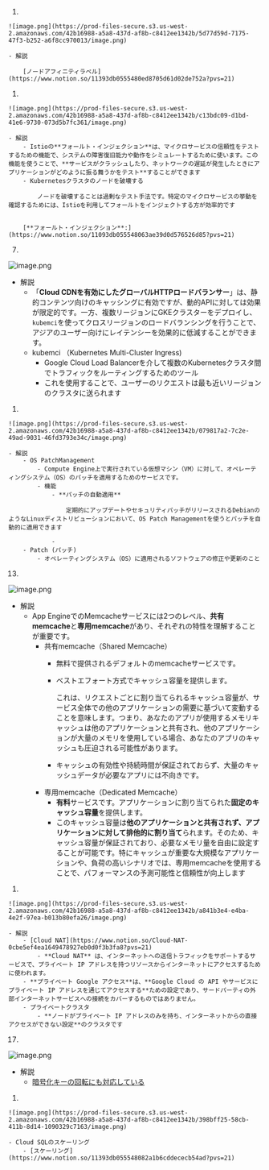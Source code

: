 1. 
    
    ![image.png](https://prod-files-secure.s3.us-west-2.amazonaws.com/42b16988-a5a8-437d-af8b-c8412ee1342b/5d77d59d-7175-47f3-b252-a6f8cc970013/image.png)
    
    - 解説
        
        [ノードアフィニティラベル](https://www.notion.so/11393db0555480ed8705d61d02de752a?pvs=21) 
        

1. 
    
    ![image.png](https://prod-files-secure.s3.us-west-2.amazonaws.com/42b16988-a5a8-437d-af8b-c8412ee1342b/c13bdc09-d1bd-41e6-9730-073d5b7fc361/image.png)
    
    - 解説
        - Istioの**フォールト・インジェクション**は、マイクロサービスの信頼性をテストするための機能で、システムの障害復旧能力や動作をシミュレートするために使います。この機能を使うことで、**サービスがクラッシュしたり、ネットワークの遅延が発生したときにアプリケーションがどのように振る舞うかをテスト**することができます
        - Kubernetesクラスタのノードを破壊する
            
            ノードを破壊することは過剰なテスト手法です。特定のマイクロサービスの挙動を確認するためには、Istioを利用してフォールトをインジェクトする方が効率的です
            
        
        [**フォールト・インジェクション**:](https://www.notion.so/11093db055548063ae39d0d576526d85?pvs=21) 
        

7. 

![image.png](https://prod-files-secure.s3.us-west-2.amazonaws.com/42b16988-a5a8-437d-af8b-c8412ee1342b/79ed781a-c306-4ea0-b8ab-bb6df723cc02/image.png)

- 解説
    - 「**Cloud CDNを有効にしたグローバルHTTPロードバランサー**」は、静的コンテンツ向けのキャッシングに有効ですが、動的APIに対しては効果が限定的です。一方、複数リージョンにGKEクラスターをデプロイし、`kubemci`を使ってクロスリージョンのロードバランシングを行うことで、アジアのユーザー向けにレイテンシーを効果的に低減することができます。
    - kubemci （Kubernetes Multi-Cluster Ingress)
        - Google Cloud Load Balancerを介して複数のKubernetesクラスタ間でトラフィックをルーティングするためのツール
        - これを使用することで、ユーザーのリクエストは最も近いリージョンのクラスタに送られます
        
1. 
    
    ![image.png](https://prod-files-secure.s3.us-west-2.amazonaws.com/42b16988-a5a8-437d-af8b-c8412ee1342b/079817a2-7c2e-49ad-9031-46fd3793e34c/image.png)
    
    - 解説
        - OS PatchManagement
            - Compute Engine上で実行されている仮想マシン（VM）に対して、オペレーティングシステム（OS）のパッチを適用するためのサービスです。
            - 機能
                - **パッチの自動適用**
                    
                    定期的にアップデートやセキュリティパッチがリリースされるDebianのようなLinuxディストリビューションにおいて、OS Patch Managementを使うとパッチを自動的に適用できます
                    
                - 
        - Patch (パッチ)
            - オペレーティングシステム（OS）に適用されるソフトウェアの修正や更新のこと

13. 

![image.png](https://prod-files-secure.s3.us-west-2.amazonaws.com/42b16988-a5a8-437d-af8b-c8412ee1342b/d13a6bbb-7bb3-4c6e-be2c-7b7d107ece52/image.png)

- 解説
    - App EngineでのMemcacheサービスには2つのレベル、**共有memcache**と**専用memcache**があり、それぞれの特性を理解することが重要です。
        - 共有memcache（Shared Memcache）
            - 無料で提供されるデフォルトのmemcacheサービスです。
            - ベストエフォート方式でキャッシュ容量を提供します。
                
                これは、リクエストごとに割り当てられるキャッシュ容量が、サービス全体での他のアプリケーションの需要に基づいて変動することを意味します。つまり、あなたのアプリが使用するメモリキャッシュは他のアプリケーションと共有され、他のアプリケーションが大量のメモリを使用している場合、あなたのアプリのキャッシュも圧迫される可能性があります。
                
            - キャッシュの有効性や持続時間が保証されておらず、大量のキャッシュデータが必要なアプリには不向きです。
        - 専用memcache（Dedicated Memcache）
            - **有料**サービスです。アプリケーションに割り当てられた**固定のキャッシュ容量**を提供します。
            - このキャッシュ容量は**他のアプリケーションと共有されず、アプリケーションに対して排他的に割り当て**られます。そのため、キャッシュ容量が保証されており、必要なメモリ量を自由に設定することが可能です。特にキャッシュが重要な大規模なアプリケーションや、負荷の高いシナリオでは、専用memcacheを使用することで、パフォーマンスの予測可能性と信頼性が向上します
1. 
    
    ![image.png](https://prod-files-secure.s3.us-west-2.amazonaws.com/42b16988-a5a8-437d-af8b-c8412ee1342b/a841b3e4-e4ba-4e2f-97ea-b013b80efa26/image.png)
    
    - 解説
        - [Cloud NAT](https://www.notion.so/Cloud-NAT-0cbe5ef4ea1649478927eb0d0f3b3fa8?pvs=21)
            - **Cloud NAT** は、インターネットへの送信トラフィックをサポートするサービスで、プライベート IP アドレスを持つリソースからインターネットにアクセスするために使われます。
        - **プライベート Google アクセス**は、**Google Cloud の API やサービスにプライベート IP アドレスを通じてアクセスする**ための設定であり、サードパーティの外部インターネットサービスへの接続をカバーするものではありません。
        - プライベートクラスタ
            - **ノードがプライベート IP アドレスのみを持ち、インターネットからの直接アクセスができない設定**のクラスタです

17. 

![image.png](https://prod-files-secure.s3.us-west-2.amazonaws.com/42b16988-a5a8-437d-af8b-c8412ee1342b/1595c863-41dd-4f77-8899-7c2085276a80/image.png)

- 解説
    - [暗号化キーの回転にも対応している](https://www.notion.so/11393db0555480a9b632e972d5acb47f?pvs=21)
1. 
    
    ![image.png](https://prod-files-secure.s3.us-west-2.amazonaws.com/42b16988-a5a8-437d-af8b-c8412ee1342b/398bff25-58cb-411b-8d14-1090329c7163/image.png)
    
    - Cloud SQLのスケーリング
        - [スケーリング](https://www.notion.so/11393db055548082a1b6cddececb54ad?pvs=21)